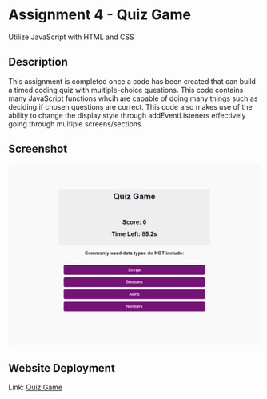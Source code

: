 # Assignment 4 - Quiz Game

Utilize JavaScript with HTML and CSS

## Description

This assignment is completed once a code has been created that can build a timed coding quiz with multiple-choice questions. This code contains many JavaScript functions whcih are capable of doing many things such as deciding if chosen questions are correct. This code also makes use of the ability to change the display style through addEventListeners effectively going through multiple screens/sections.

## Screenshot

![Final screenshot of the assignment.](Final%20deployment.png)

## Website Deployment

Link: [Quiz Game](https://mrgnoblennon.github.io/Quiz-Time/)
